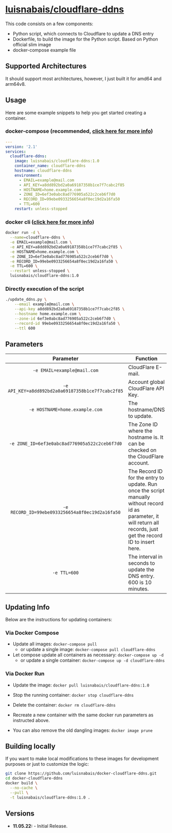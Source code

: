 # [luisnabais/cloudflare-ddns](https://github.com/luisnabais/docker-cloudflare-ddns)

This code consists on a few components:
- Python script, which connects to Cloudflare to update a DNS entry
- Dockerfile, to build the image for the Python script. Based on Python official slim image
- docker-compose example file

## Supported Architectures
It should support most architectures, however, I just built it for amd64 and arm64v8.


## Usage
Here are some example snippets to help you get started creating a container.

### docker-compose (recommended, [click here for more info](https://docs.linuxserver.io/general/docker-compose))

```yaml
---
version: '2.1'
services:
  cloudflare-ddns:
    image: luisnabais/cloudflare-ddns:1.0
    container_name: cloudflare-ddns
    hostname: cloudflare-ddns
    environment:
      - EMAIL=example@mail.com
      - API_KEY=a8dd892bd2a0a69187358b1ce7f7cabc2f85
      - HOSTNAME=home.example.com
      - ZONE_ID=6ef3e0abc8ad776905a522c2ceb6f7d0
      - RECORD_ID=99ebe0933256654a8f0ec19d2a16fa50
      - TTL=600
    restart: unless-stopped
```

### docker cli ([click here for more info](https://docs.docker.com/engine/reference/commandline/cli/))

```bash
docker run -d \
  --name=cloudflare-ddns \
  -e EMAIL=example@mail.com \
  -e API_KEY=a8dd892bd2a0a69187358b1ce7f7cabc2f85 \
  -e HOSTNAME=home.example.com \
  -e ZONE_ID=6ef3e0abc8ad776905a522c2ceb6f7d0 \
  -e RECORD_ID=99ebe0933256654a8f0ec19d2a16fa50 \
  -e TTL=600 \
  --restart unless-stopped \
  luisnabais/cloudflare-ddns:1.0
```

### Directly execution of the script

```bash
./update_ddns.py \
	--email example@mail.com \
    --api-key a8dd892bd2a0a69187358b1ce7f7cabc2f85 \
	--hostname home.example.com \
    --zone-id 6ef3e0abc8ad776905a522c2ceb6f7d0 \
    --record-id 99ebe0933256654a8f0ec19d2a16fa50 \
    --ttl 600
```

## Parameters

| Parameter | Function |
| :----: | --- |
| `-e EMAIL=example@mail.com` | CloudFlare E-mail. |
| `-e API_KEY=a8dd892bd2a0a69187358b1ce7f7cabc2f85` | Account global CloudFlare API Key. |
| `-e HOSTNAME=home.example.com` | The hostname/DNS to update. |
| `-e ZONE_ID=6ef3e0abc8ad776905a522c2ceb6f7d0` | The Zone ID where the hostname is. It can be checked on the CloudFlare account. |
| `-e RECORD_ID=99ebe0933256654a8f0ec19d2a16fa50` | The Record ID for the entry to update. Run once the script manually without record id as parameter, it will return all records, just get the record ID to insert here. |
| `-e TTL=600` | The interval in seconds to update the DNS entry. 600 is 10 minutes. |


## Updating Info

Below are the instructions for updating containers:

### Via Docker Compose

* Update all images: `docker-compose pull`
  * or update a single image: `docker-compose pull cloudflare-ddns`
* Let compose update all containers as necessary: `docker-compose up -d`
  * or update a single container: `docker-compose up -d cloudflare-ddns`

### Via Docker Run

* Update the image: `docker pull luisnabais/cloudflare-ddns:1.0`
* Stop the running container: `docker stop cloudflare-ddns`
* Delete the container: `docker rm cloudflare-ddns`
* Recreate a new container with the same docker run parameters as instructed above.

* You can also remove the old dangling images: `docker image prune`

## Building locally

If you want to make local modifications to these images for development purposes or just to customize the logic:

```bash
git clone https://github.com/luisnabais/docker-cloudflare-ddns.git
cd docker-cloudflare-ddns
docker build \
  --no-cache \
  --pull \
  -t luisnabais/cloudflare-ddns:1.0 .
```
## Versions
* **11.05.22:** - Initial Release.
